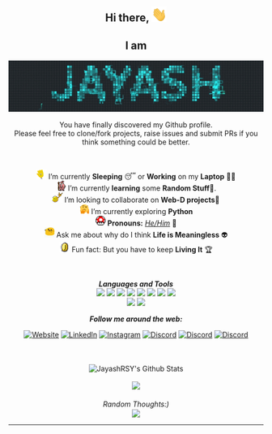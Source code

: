 <div align="center">
<h2> Hi there, <img src="https://github.com/JayashRSY/jayashrsy/blob/main/gifs/Hi.gif" width="30px"></h2>
<h2>I am </h2>
</div>
<div align="center" width="50">
<img src="https://github.com/JayashRSY/jayashrsy/blob/main/gifs/fire.gif" alt="Jayash"/>
    
</div>
    
<div align="center">
    
You have finally discovered my Github profile. <br>
Please feel free to clone/fork projects, raise issues and submit PRs if you think something could be better. <br>

</div>

<div align="center">
<br>

<img alt="GIF" src="https://github.com/JayashRSY/jayashrsy/blob/main/gifs/wave.gif" width="20vw" /> I’m currently **Sleeping** 😴 or **Working** on my **Laptop** 👨‍💻
<br><img alt="GIF" src="https://github.com/JayashRSY/jayashrsy/blob/main/gifs/gandalf_parrot.gif" width="20vw" /> I’m currently **learning** some **Random Stuff**💪.
<br><img alt="GIF" src="https://github.com/JayashRSY/jayashrsy/blob/main/gifs/headbang.gif" width="20vw" /> I’m looking to collaborate on **Web-D projects**🚧
<br><img alt="GIF" src="https://github.com/JayashRSY/jayashrsy/blob/main/gifs/hmm.gif" width="20vw" /> I’m currently exploring **Python**
<br><img alt="GIF" src="https://github.com/JayashRSY/jayashrsy/blob/main/gifs/powerup.gif" width="20vw" /> **Pronouns:** [*He/Him*](https://pronoun.is/he) 🧔
<br><img alt="GIF" src="https://github.com/JayashRSY/jayashrsy/blob/main/gifs/happy.gif" width="20vw" /> Ask me about why do I think **Life is Meaningless** 👽
<br><img alt="GIF" src="https://github.com/JayashRSY/jayashrsy/blob/main/gifs/coin.gif" width="20vw" /> Fun fact: But you have to keep **Living It** 🏆

<br>
    
***Languages and Tools*** 
<br>
<img src="https://img.icons8.com/nolan/64/c-plus-plus.png"/>
<img src="https://img.icons8.com/nolan/64/python.png"/>
<img src="https://img.icons8.com/nolan/64/sql.png"/>
<img src="https://img.icons8.com/nolan/64/html.png"/>
<img src="https://img.icons8.com/nolan/64/javascript.png"/>
<img src="https://img.icons8.com/nolan/64/github.png"/>
<img src="https://img.icons8.com/nolan/64/web-design.png"/>
<img src="https://img.icons8.com/nolan/64/adobe-photoshop.png"/>    
<img src="https://img.icons8.com/nolan/64/adobe-premiere-pro.png"/>
<img src="https://img.icons8.com/nolan/64/adobe-after-effects.png"/>    
       
***Follow me around the web:***
    
<a href="http://www.Jayash.ml" target="_blank"><img src="https://img.shields.io/badge/%F0%9F%8C%90-Website-lightgrey?&style=flat-square&logo=globe&logoColor=white" alt="Website"></a>
<a href="https://www.linkedin.com/in/JayashRSY" target="_blank"><img src="https://img.shields.io/badge/LinkedIn-%230077B5.svg?&style=flat-square&logo=linkedin&logoColor=white" alt="LinkedIn"></a>
<a href="https://www.instagram.com/JayashRSY" target="_blank"><img src="https://img.shields.io/badge/-Instagram-red?&style=flat-square&logo=instagram&logoColor=white" alt="Instagram"></a>
<a href="https://discord.gg/y4WC5hB7jQ" target="_blank"><img src="https://img.shields.io/badge/-Discord-blueviolet?&style=flat-square&logo=Discord&logoColor=white" alt="Discord"></a>
<a href="https://www.behance.net/johnrakon" target="_blank"><img src="https://img.shields.io/badge/-Behance-9cf?&style=flat-square&logo=Behance&logoColor=white" alt="Discord"></a>
<a href="https://www.fiverr.com/johnrakon" target="_blank"><img src="https://img.shields.io/badge/-Fiverr-success?&style=flat-square&logo=Fiverr&logoColor=white" alt="Discord"></a>
    
<br>
<br>

</div>

<div align="center">

<img align="center" src="https://github-readme-stats.vercel.app/api?username=JayashRSY&include_all_commits=true&count_private=true&show_icons=true&line_height=20&title_color=7A7ADB&icon_color=2234AE&text_color=D3D3D3&bg_color=0,000000,130F40" alt="JayashRSY's Github Stats">
</br>
</br>
<img height="137px" src="https://github-readme-stats.vercel.app/api/top-langs/?username=JayashRSY&hide=html&hide_title=true&line_height=20&layout=compact&langs_count=7&exclude_repo=comp426,Redventures-Movie-Quotes&text_color=7A7ADB&icon_color=7A7ADB&bg_color=0,000000,130F40&theme=radical" /></a>

</br>
</br>
<i>Random Thoughts:)</i><br>
<img align="center" src="https://readme-jokes.vercel.app/api?&text_color=7A7ADB&icon_color=7A7ADB&bg_color=0,000000,130F40&alt="README Jokes">

---
<!--                                                                                                                                             
[![HitCount](http://hits.dwyl.com/jayashrsy/jayashrsy.svg)](http://hits.dwyl.com/jayashrsy/jayashrsy)
-->


</div>



